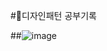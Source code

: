 #🐆디자인패턴 공부기록

##![image](https://github.com/mettew0585/self_study_log/assets/48712755/27030958-654f-42f3-8ba4-cafa9bab87ed)

